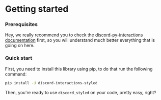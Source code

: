# Getting started

### Prerequisites
Hey, we really recommend you to check the [discord-py-interactions documentation](https://discord-py-slash-command.readthedocs.io/en/latest/) first, so you will understand much better everything that is going on here.

### Quick start
First, you need to install this library using pip, to do that run the following command:

```sh
pip install -U discord-interactions-styled
```

Then, you're ready to use `discord_styled` on your code, pretty easy, right?